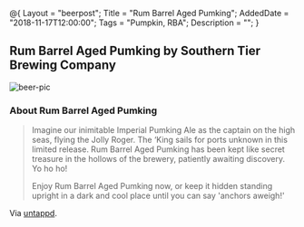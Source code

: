 @{ 
 Layout = "beerpost"; 
 Title = "Rum Barrel Aged Pumking"; 
 AddedDate = "2018-11-17T12:00:00"; 
 Tags = "Pumpkin, RBA"; 
 Description = ""; 
 } 
 

## Rum Barrel Aged Pumking by Southern Tier Brewing Company

![beer-pic]

### About Rum Barrel Aged Pumking

> Imagine our inimitable Imperial Pumking Ale as the captain on the high seas, flying the Jolly Roger. The ‘King sails for ports unknown in this limited release. Rum Barrel Aged Pumking has been kept like secret treasure in the hollows of the brewery, patiently awaiting discovery. Yo ho ho!
>
>Enjoy Rum Barrel Aged Pumking now, or keep it hidden standing upright in a dark and cool place until you can say 'anchors aweigh!'

Via [untappd][untappd-url].

[untappd-url]: <https://untappd.com/b/southern-tier-brewing-company-rum-barrel-aged-pumking/1748213>
[beer-pic]: https://jasonpowley.com/assets/img/2018-11-17-rum-barrel-aged-pumking.jpeg "Rum Barrel Aged Pumking by Southern Tier Brewing Company"
